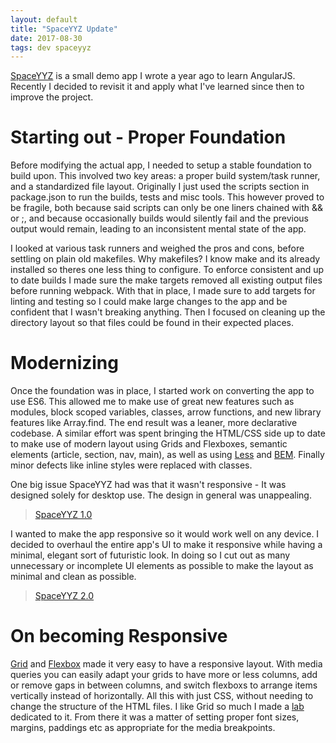 ```yaml
---
layout: default
title: "SpaceYYZ Update"
date: 2017-08-30
tags: dev spaceyyz
---
```


[SpaceYYZ](https://patrick-lafferty.github.io/spaceyyz/) is a small demo app I wrote a year ago to learn AngularJS. Recently I decided to revisit it and apply what I've learned since then to improve the project.

# Starting out - Proper Foundation

Before modifying the actual app, I needed to setup a stable foundation to build upon. This involved two key areas: a proper build system/task runner, and a standardized file layout. Originally I just used the scripts section in package.json to run the builds, tests and misc tools. This however proved to be fragile, both because said scripts can only be one liners chained with && or ;, and because occasionally builds would silently fail and the previous output would remain, leading to an inconsistent mental state of the app. 

I looked at various task runners and weighed the pros and cons, before settling on plain old makefiles. Why makefiles? I know make and its already installed so theres one less thing to configure. To enforce consistent and up to date builds I made sure the make targets removed all existing output files before running webpack. With that in place, I made sure to add targets for linting and testing so I could make large changes to the app and be confident that I wasn't breaking anything. Then I focused on cleaning up the directory layout so that files could be found in their expected places.

# Modernizing

Once the foundation was in place, I started work on converting the app to use ES6. This allowed me to make use of great new features such as modules, block scoped variables, classes, arrow functions, and new library features like Array.find. The end result was a leaner, more declarative codebase. A similar effort was spent bringing the HTML/CSS side up to date to make use of modern layout using Grids and Flexboxes, semantic elements (article, section, nav, main), as well as using [Less](http://lesscss.org/) and [BEM](http://getbem.com/). Finally minor defects like inline styles were replaced with classes.

One big issue SpaceYYZ had was that it wasn't responsive -  It was designed solely for desktop use. The design in general was unappealing. 

<div class="album">
<blockquote class="imgur-embed-pub" lang="en" data-id="a/K9kAO"><a href="//imgur.com/K9kAO">SpaceYYZ 1.0</a></blockquote><script async src="//s.imgur.com/min/embed.js" charset="utf-8"></script>
</div>

I wanted to make the app responsive so it would work well on any device. I decided to overhaul the entire app's UI to make it responsive while having a minimal, elegant sort of futuristic look. In doing so I cut out as many unnecessary or incomplete UI elements as possible to make the layout as minimal and clean as possible.

<div class="album">
<blockquote class="imgur-embed-pub" lang="en" data-id="a/MsQaU"><a href="//imgur.com/MsQaU">SpaceYYZ 2.0</a></blockquote><script async src="//s.imgur.com/min/embed.js" charset="utf-8"></script>
</div>

# On becoming Responsive

[Grid](https://developer.mozilla.org/en-US/docs/Web/CSS/CSS_Grid_Layout) and [Flexbox](https://developer.mozilla.org/en-US/docs/Web/CSS/CSS_Flexible_Box_Layout/Using_CSS_flexible_boxes) made it very easy to have a responsive layout. With media queries you can easily adapt your grids to have more or less columns, add or remove gaps in between columns, and switch flexboxs to arrange items vertically instead of horizontally. All this with just CSS, without needing to change the structure of the HTML files. I like Grid so much I made a [lab](https://patrick-lafferty.github.io/labs/#Grid) dedicated to it. From there it was a matter of setting proper font sizes, margins, paddings etc as appropriate for the media breakpoints.